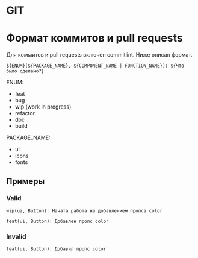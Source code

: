 # GIT

# Формат коммитов и pull requests

Для коммитов и pull requests включен commitlint. Ниже описан формат.

```
${ENUM}(${PACKAGE_NAME}, ${COMPONENT_NAME | FUNCTION_NAME}): ${Что было сделано?}
```

ENUM:
- feat
- bug
- wip (work in progress)
- refactor
- doc
- build

PACKAGE_NAME:
- ui
- icons
- fonts

## Примеры

### Valid
```
wip(ui, Button): Начата работа на добавлением пропса color
```

```
feat(ui, Button): Добавлен пропс color
```

### Invalid
```
feat(ui, Button): Добавил пропс color
```
